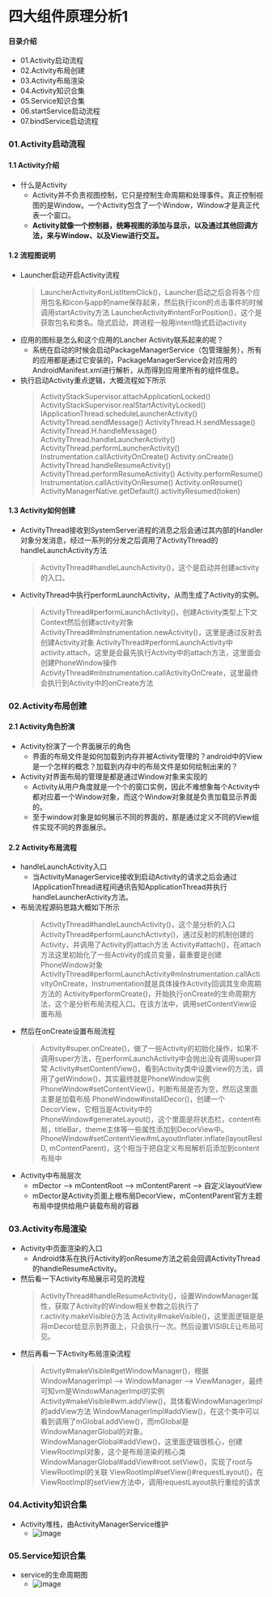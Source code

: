 # 四大组件原理分析1
#### 目录介绍
- 01.Activity启动流程
- 02.Activity布局创建
- 03.Activity布局渲染
- 04.Activity知识合集
- 05.Service知识合集
- 06.startService启动流程
- 07.bindService启动流程


### 01.Activity启动流程
#### 1.1 Activity介绍
- 什么是Activity
    - Activity并不负责视图控制，它只是控制生命周期和处理事件。真正控制视图的是Window。一个Activity包含了一个Window，Window才是真正代表一个窗口。
    - **Activity就像一个控制器，统筹视图的添加与显示，以及通过其他回调方法，来与Window、以及View进行交互。**


#### 1.2 流程图说明
- Launcher启动开启Activity流程
    > LauncherActivity#onListItemClick()，Launcher启动之后会将各个应用包名和icon与app的name保存起来，然后执行icon的点击事件的时候调用startActivity方法
    > LauncherActivity#intentForPosition()，这个是获取包名和类名。隐式启动，跨进程一般用intent隐式启动activity
- 应用的图标是怎么和这个应用的Lancher Activity联系起来的呢？
    - 系统在启动的时候会启动PackageManagerService（包管理服务），所有的应用都是通过它安装的，PackageManagerService会对应用的AndroidManifest.xml进行解析，从而得到应用里所有的组件信息。
- 执行启动Activity重点逻辑，大概流程如下所示
    > ActivityStackSupervisor.attachApplicationLocked()
    > ActivityStackSupervisor.realStartActivityLocked()
    > IApplicationThread.scheduleLauncherActivity()
    > ActivityThread.sendMessage()
    > ActivityThread.H.sendMessage()
    > ActivityThread.H.handleMessage()
    > ActivityThread.handleLauncherActivity()
    > ActivityThread.performLauncherActivity()
    > Instrumentation.callActivityOnCreate()
    > Activity.onCreate()
    > ActivityThread.handleResumeActivity()
    > ActivityThread.performResumeActivity()
    > Activity.performResume()
    > Instrumentation.callActivityOnResume()
    > Activity.onResume()
    > ActivityManagerNative.getDefault().activityResumed(token)



#### 1.3 Activity如何创建
- ActivityThread接收到SystemServer进程的消息之后会通过其内部的Handler对象分发消息，经过一系列的分发之后调用了ActivityThread的handleLaunchActivity方法
    > ActivityThread#handleLaunchActivity()，这个是启动并创建activity的入口。
- ActivityThread中执行performLaunchActivity，从而生成了Activity的实例。
    > ActivityThread#performLaunchActivity()，创建Activity类型上下文Context然后创建activity对象
    > ActivityThread#mInstrumentation.newActivity()，这里是通过反射去创建Activity对象
    > ActivityThread#performLaunchActivity中activity.attach，这里是会最先执行Activity中的attach方法，这里面会创建PhoneWindow操作
    > ActivityThread#mInstrumentation.callActivityOnCreate，这里最终会执行到Activity中的onCreate方法



### 02.Activity布局创建
#### 2.1 Activity角色扮演
- Activity扮演了一个界面展示的角色
    - 界面的布局文件是如何加载到内存并被Activity管理的？android中的View是一个怎样的概念？加载到内存中的布局文件是如何绘制出来的？
- Activity对界面布局的管理是都是通过Window对象来实现的
    - Activity从用户角度就是一个个的窗口实例，因此不难想象每个Activity中都对应着一个Window对象，而这个Window对象就是负责加载显示界面的。
    - 至于window对象是如何展示不同的界面的，那是通过定义不同的View组件实现不同的界面展示。


#### 2.2 Activity布局流程
- handleLaunchActivity入口
    - 当ActivityManagerService接收到启动Activity的请求之后会通过IApplicationThread进程间通讯告知ApplicationThread并执行handleLauncherActivity方法。
- 布局流程源码思路大概如下所示
    > ActivityThread#handleLaunchActivity()，这个是分析的入口
    > ActivityThread#performLaunchActivity()，通过反射的机制创建的Activity，并调用了Activity的attach方法
    > Activity#attach()，在attach方法这里初始化了一些Activity的成员变量，最重要是创建PhoneWindow对象
    > ActivityThread#performLaunchActivity#mInstrumentation.callActivityOnCreate，Instrumentation就是具体操作Activity回调其生命周期方法的
    > Activity#performCreate()，开始执行onCreate的生命周期方法，这个是分析布局流程入口。在该方法中，调用setContentView设置布局
- 然后在onCreate设置布局流程
    > Activity#super.onCreate()，做了一些Activity的初始化操作，如果不调用super方法，在performLaunchActivity中会抛出没有调用super异常
    > Activity#setContentView()，看到Activity类中设置view的方法，调用了getWindow()，其实最终就是PhoneWindow实例
    > PhoneWindow#setContentView()，判断布局是否为空，然后这里面主要是加载布局
    > PhoneWindow#installDecor()，创建一个DecorView，它相当是Activity中的
    > PhoneWindow#generateLayout()，这个里面是将状态栏，content布局，titleBar，theme主体等一些属性添加到DecorView中。
    > PhoneWindow#setContentView#mLayoutInflater.inflate(layoutResID, mContentParent)，这个相当于把自定义布局解析后添加到content布局中
- Activity中布局层次
    - mDector --> mContentRoot --> mContentParent --> 自定义layoutView
    - mDector是Activity页面上根布局DecorView，mContentParent官方主题布局中提供给用户装载布局的容器



### 03.Activity布局渲染
- Activity中页面渲染的入口
    - Android体系在执行Activity的onResume方法之前会回调ActivityThread的handleResumeActivity。
- 然后看一下Activity布局展示可见的流程
    > ActivityThread#handleResumeActivity()，设置WindowManager属性，获取了Activity的Window相关参数之后执行了r.activity.makeVisible()方法
    > Activity#makeVisible()，这里面逻辑是是将mDecor给显示到界面上，只会执行一次。然后设置VISIBLE让布局可见。
- 然后再看一下Activity布局渲染流程
    > Activity#makeVisible#getWindowManager()，根据WindowManagerImpl --> WindowManager --> ViewManager，最终可知vm是WindowManagerImpl的实例
    > Activity#makeVisible#wm.addView()，具体看WindowManagerImpl的addView方法
    > WindowManagerImpl#addView()，在这个类中可以看到调用了mGlobal.addView()，而mGlobal是WindowManagerGlobal的对象。
    > WindowManagerGlobal#addView()，这里面逻辑很核心，创建ViewRootImpl对象，这个是布局渲染的核心类
    > WindowManagerGlobal#addView#root.setView()，实现了root与ViewRootImpl的关联
    > ViewRootImpl#setView()#requestLayout()，在ViewRootImpl的setView方法中，调用requestLayout执行重绘的请求



### 04.Activity知识合集
- Activity堆栈，由ActivityManagerService维护
    - ![image](https://box.kancloud.cn/dc3e75f0c05c893cc641be28bed9926c_619x201.jpg)



### 05.Service知识合集
- service的生命周期图
    - ![image](https://box.kancloud.cn/d9cc669283608a4df2c5b0bdc595c83c_406x512.jpg)
































